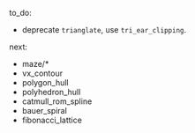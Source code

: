 to_do:

- deprecate `trianglate`, use `tri_ear_clipping`.

next:

- maze/*
- vx_contour
- polygon_hull
- polyhedron_hull
- catmull_rom_spline
- bauer_spiral
- fibonacci_lattice